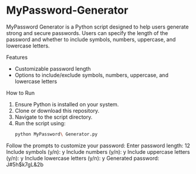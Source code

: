 # MyPassword-Generator
MyPassword Generator is a Python script designed to help users generate strong and secure passwords. Users can specify the length of the password and whether to include symbols, numbers, uppercase, and lowercase letters.

Features
- Customizable password length
- Options to include/exclude symbols, numbers, uppercase, and lowercase letters

How to Run
1. Ensure Python is installed on your system.
2. Clone or download this repository.
3. Navigate to the script directory.
4. Run the script using:
   ```bash
   python MyPassword\ Generator.py

Follow the prompts to customize your password:
Enter password length: 12
Include symbols (y/n): y
Include numbers (y/n): y
Include uppercase letters (y/n): y
Include lowercase letters (y/n): y
Generated password: J#5h$k7gL&2b
